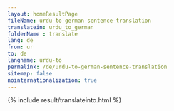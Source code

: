 ```yaml
---
layout: homeResultPage
fileName: urdu-to-german-sentence-translation
translatein: urdu_to_german
folderName : translate
lang: de
from: ur
to: de
langname: urdu-to
permalink: /de/urdu-to-german-sentence-translation
sitemap: false
nointernationalization: true
---
```

{% include result/translateinto.html %}

<script src="/js/result/translation.js" data-foldername="{{page.folderName}}" data-lang="{{page.lang}}"></script>
